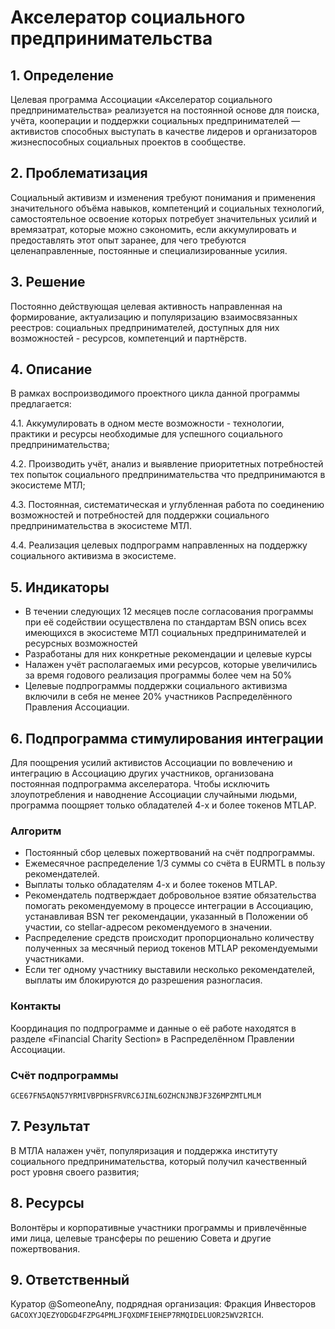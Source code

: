 # Акселератор социального предпринимательства

## 1. Определение

Целевая программа Ассоциации «Акселератор социального предпринимательства» реализуется на постоянной основе для поиска,
учёта, кооперации и поддержки социальных предпринимателей — активистов способных выступать в качестве лидеров и
организаторов жизнеспособных социальных проектов в сообществе.

## 2. Проблематизация

Социальный активизм и изменения требуют понимания и применения значительного объёма навыков, компетенций и социальных
технологий, самостоятельное освоение которых потребует значительных усилий и времязатрат, которые можно сэкономить, если
аккумулировать и предоставлять этот опыт заранее, для чего требуются целенаправленные, постоянные и специализированные
усилия.

## 3. Решение

Постоянно действующая целевая активность направленная на формирование, актуализацию и популяризацию взаимосвязанных
реестров: социальных предпринимателей, доступных для них возможностей - ресурсов, компетенций и партнёрств.

## 4. Описание

В рамках воспроизводимого проектного цикла данной программы предлагается:

4.1. Аккумулировать в одном месте возможности - технологии, практики и ресурсы необходимые для успешного социального
предпринимательства;

4.2. Производить учёт, анализ и выявление приоритетных потребностей тех попыток социального предпринимательства что
предпринимаются в экосистеме МТЛ;

4.3. Постоянная, систематическая и углубленная работа по соединению возможностей и потребностей для поддержки
социального предпринимательства в экосистеме МТЛ.

4.4. Реализация целевых подпрограмм направленных на поддержку социального активизма в экосистеме.

## 5. Индикаторы

* В течении следующих 12 месяцев после согласования программы при её содействии осуществлена по стандартам BSN опись 
  всех имеющихся в экосистеме МТЛ социальных предпринимателей и ресурсных возможностей
* Разработаны для них конкретные рекомендации и целевые курсы
* Налажен учёт располагаемых ими ресурсов, которые увеличились за время годового реализация программы более чем на 50%
* Целевые подпрограммы поддержки социального активизма включили в себя не менее 20% участников 
  Распределённого Правления Ассоциации.

## 6. Подпрограмма стимулирования интеграции

Для поощрения усилий активистов Ассоциации по вовлечению и интеграцию в Ассоциацию других участников, организована 
постоянная подпрограмма акселератора. Чтобы исключить злоупотребления и наводнение Ассоциации случайными людьми, 
программа поощряет только обладателей 4-х и более токенов MTLAP.

### Алгоритм

* Постоянный сбор целевых пожертвований на счёт подпрограммы.
* Ежемесячное распределение 1/3 суммы со счёта в EURMTL в пользу рекомендателей.
* Выплаты только обладателям 4-х и более токенов MTLAP.
* Рекомендатель подтверждает добровольное взятие обязательства помогать рекомендуемому в процессе интеграции 
  в Ассоциацию, устанавливая BSN тег рекомендации, указанный в Положении об участии, со stellar-адресом рекомендуемого в значении.
* Распределение средств происходит пропорционально количеству полученных за месячный период токенов MTLAP
  рекомендуемыми участниками.
* Если тег одному участнику выставили несколько рекомендателей, выплаты им блокируются до разрешения разногласия.

### Контакты

Координация по подпрограмме и данные о её работе находятся в разделе «Financial Charity Section» 
в Распределённом Правлении Ассоциации.

### Счёт подпрограммы

`GCE67FN5AQN57YRMIVBPDHSFRVRC6JINL6OZHCNJNBJF3Z6MPZMTLMLM`

## 7. Результат

В МТЛА налажен учёт, популяризация и поддержка институту социального предпринимательства, который получил качественный
рост уровня своего развития;

## 8. Ресурсы

Волонтёры и корпоративные участники программы и привлечённые ими лица, целевые трансферы по решению Совета 
и другие пожертвования.

## 9. Ответственный

Куратор @SomeoneAny,
подрядная организация: Фракция Инвесторов `GACOXYJQEZYODGD4FZPG4PMLJFQXDMFIEHEP7RMQIDELUOR25WV2RICH`.
